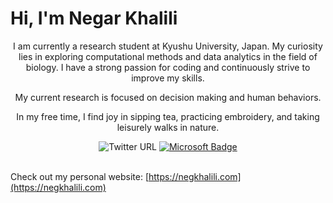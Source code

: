 # Hi, I'm Negar Khalili

<p align="center">
  I am currently a research student at Kyushu University, Japan. My curiosity lies in exploring computational methods and data analytics in the field of biology. I have a strong passion for coding and continuously strive to improve my skills.
</p>
<p align="center"> 
  My current research is focused on decision making and human behaviors.
</p>

<p align="center">
  In my free time, I find joy in sipping tea, practicing embroidery, and taking leisurely walks in nature.
</p>

<div align="center">
  <img src="https://img.shields.io/twitter/url?url=https://twitter.com/NegKhalili" alt="Twitter URL">
  <a href="mailto:negarkhalili@hotmail.com">
    <img src="https://img.shields.io/badge/-negarkhalili@hotmail.com-c14438?style=flat-square&logo=Microsoft&logoColor=white" alt="Microsoft Badge">
  </a>
</div>
<br>

Check out my personal website: [https://negkhalili.com](https://negkhalili.com)
